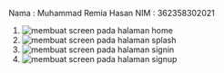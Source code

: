 Nama : Muhammad Remia Hasan
NIM : 362358302021

1. ![membuat screen pada halaman home](image.png)
2. ![membuat screen pada halaman splash](image-1.png)
3. ![membuat screen pada halaman signin](image-2.png)
4. ![membuat screen pada halaman signup](image-3.png)